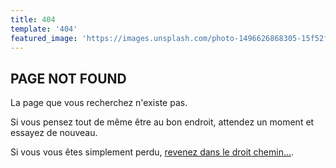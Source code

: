 ```yaml
---
title: 404
template: '404'
featured_image: 'https://images.unsplash.com/photo-1496626868305-15f52fa605b7?ixlib=rb-0.3.5&ixid=eyJhcHBfaWQiOjEyMDd9&s=3d5a2671d16f1761bdcd0df22f790db4&auto=format&fit=crop&w=1350&q=80'
---
```


## PAGE NOT FOUND

La page que vous recherchez n'existe pas.

Si vous pensez tout de même être au bon endroit, attendez un moment et essayez de nouveau.

Si vous vous êtes simplement perdu, [revenez dans le droit chemin...](/).
